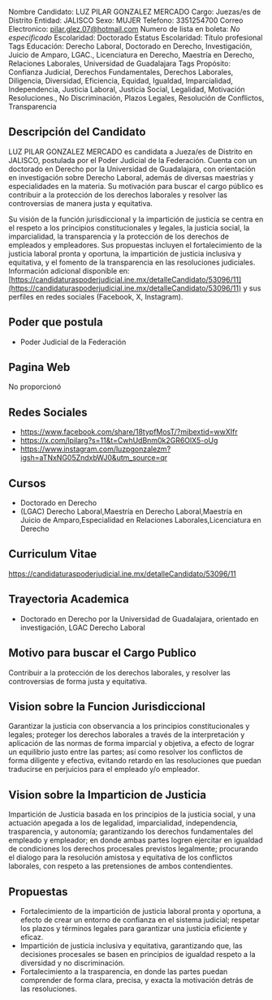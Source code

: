 Nombre Candidato: LUZ PILAR GONZALEZ MERCADO
Cargo: Juezas/es de Distrito
Entidad: JALISCO
Sexo: MUJER
Telefono: 3351254700
Correo Electronico: pilar.glez.07@hotmail.com
Numero de lista en boleta: *No especificado*
Escolaridad: Doctorado
Estatus Escolaridad: Título profesional
Tags Educación: Derecho Laboral, Doctorado en Derecho, Investigación, Juicio de Amparo, LGAC., Licenciatura en Derecho, Maestría en Derecho, Relaciones Laborales, Universidad de Guadalajara
Tags Propósito: Confianza Judicial, Derechos Fundamentales, Derechos Laborales, Diligencia, Diversidad, Eficiencia, Equidad, Igualdad, Imparcialidad, Independencia, Justicia Laboral, Justicia Social, Legalidad, Motivación Resoluciones., No Discriminación, Plazos Legales, Resolución de Conflictos, Transparencia


## Descripción del Candidato 

LUZ PILAR GONZALEZ MERCADO es candidata a Jueza/es de Distrito en JALISCO, postulada por el Poder Judicial de la Federación. Cuenta con un doctorado en Derecho por la Universidad de Guadalajara, con orientación en investigación sobre Derecho Laboral, además de diversas maestrías y especialidades en la materia. Su motivación para buscar el cargo público es contribuir a la protección de los derechos laborales y resolver las controversias de manera justa y equitativa.

Su visión de la función jurisdiccional y la impartición de justicia se centra en el respeto a los principios constitucionales y legales, la justicia social, la imparcialidad, la transparencia y la protección de los derechos de empleados y empleadores. Sus propuestas incluyen el fortalecimiento de la justicia laboral pronta y oportuna, la impartición de justicia inclusiva y equitativa, y el fomento de la transparencia en las resoluciones judiciales. Información adicional disponible en: [https://candidaturaspoderjudicial.ine.mx/detalleCandidato/53096/11](https://candidaturaspoderjudicial.ine.mx/detalleCandidato/53096/11) y sus perfiles en redes sociales (Facebook, X, Instagram).


## Poder que postula

- Poder Judicial de la Federación


## Pagina Web

No proporcionó


## Redes Sociales

- https://www.facebook.com/share/18typfMosT/?mibextid=wwXIfr
- https://x.com/lpilarg?s=11&t=CwhUdBnm0k2GR6OlX5-oUg
- https://www.instagram.com/luzpgonzalezm?igsh=aTNxNG05ZndxbWJ0&utm_source=qr


## Cursos

- Doctorado en Derecho
- (LGAC) Derecho Laboral,Maestría en Derecho Laboral,Maestría en Juicio de Amparo,Especialidad en Relaciones Laborales,Licenciatura en Derecho


## Curriculum Vitae

https://candidaturaspoderjudicial.ine.mx/detalleCandidato/53096/11


## Trayectoria Academica

- Doctorado en Derecho por la Universidad de Guadalajara, orientado en investigación, LGAC Derecho Laboral


## Motivo para buscar el Cargo Publico

Contribuir a la protección de los derechos laborales, y resolver las controversias de forma justa y equitativa.


## Vision sobre la Funcion Jurisdiccional

Garantizar la justicia con observancia a los principios constitucionales y legales; proteger los derechos laborales a través de la interpretación y aplicación de las normas de forma imparcial y objetiva, a efecto de lograr un equilibrio justo entre las partes; así como resolver los conflictos de forma diligente y efectiva, evitando retardo en las resoluciones que puedan traducirse en perjuicios para el empleado y/o empleador.


## Vision sobre la Imparticion de Justicia

Impartición de Justicia basada en los principios de la justicia social, y una actuación apegada a los de legalidad, imparcialidad, independencia, trasparencia, y autonomía; garantizando los derechos fundamentales del empleado y empleador; en donde ambas partes logren ejercitar en igualdad de condiciones los derechos procesales previstos legalmente; procurando el dialogo para la resolución amistosa y equitativa de los conflictos laborales, con respeto a las pretensiones de ambos contendientes.


## Propuestas

- Fortalecimiento de la impartición de justicia laboral pronta y oportuna, a efecto de crear un entorno de confianza en el sistema judicial; respetar los plazos y términos legales para garantizar una justicia eficiente y eficaz.
- Impartición de justicia inclusiva y equitativa, garantizando que, las decisiones procesales se basen en principios de igualdad respeto a la diversidad y no discriminación.
- Fortalecimiento a la trasparencia, en donde las partes puedan comprender de forma clara, precisa, y exacta la motivación detrás de las resoluciones.

